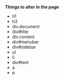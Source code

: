 **Things to alter in the page**
* h1
* h3
* div.document
* div#title
* div.content
* div#menubar
* div#sidebar
* ul
* li
* div#text
* a
* p